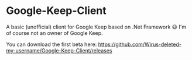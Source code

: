 # Google-Keep-Client
A basic (unofficial) client for Google Keep based on .Net Framework 😃
I'm of course not an owner of Google Keep.

You can download the first beta here: https://github.com/Wirus-deleted-my-username/Google-Keep-Client/releases
